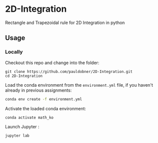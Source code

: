 # 2D-Integration
Rectangle and Trapezoidal rule for 2D Integration in python


## Usage

### Locally
Checkout this repo and change into the folder:

```shell
git clone https://github.com/pauldobner/2D-Integration.git
cd 2D-Integration
```

Load the conda environment from the `environment.yml` file, if you haven't already in previous assignments:

```sh
conda env create -f environment.yml
```

Activate the loaded conda environment:

```sh
conda activate math_ko
```

Launch Jupyter :

```shell
jupyter lab
```

